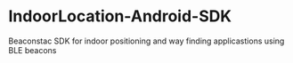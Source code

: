 # IndoorLocation-Android-SDK
Beaconstac SDK for indoor positioning and way finding applicastions using BLE beacons
